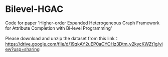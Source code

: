# Bilevel-HGAC
Code for paper  'Higher-order Expanded Heterogeneous Graph Framework for Attribute Completion with Bi-level Programming'

Please download and unzip the dataset from this link：https://drive.google.com/file/d/19qkAY2uEP0aCYOHz3Dtm_y2kycKWZt1g/view?usp=sharing
